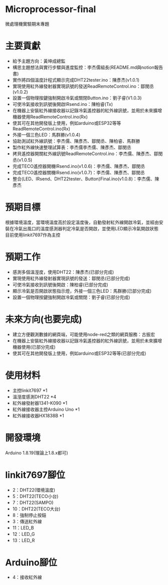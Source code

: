 # Microprocessor-final
 微處理機實驗期末專題   

# 主要貢獻
 - 給予主題方向：黃坤成總監
 - 構思主題想法與實行步驟與進度監控：李杰儒組長(README.md與notion報告書)
 - 實作將四個溫度計程式顯示完成DHT22tester.ino：陳彥杰(v1.0.1)
 - 實現使用紅外線發射器實現訊號的發送ReadRemoteControl.ino：鄒閔丞(v1.0.2)
 - 設置一個物理按鍵強制開啟冷氣或關閉Button.ino：劉子睿(V1.0.3)
 - 可使冷氣接收到訊號後開啟IRsend.ino：陳柏睿(Tx)
 - 在機器上安裝紅外線接收器以記錄冷氣遙控器的紅外線訊號，並用於未來擴增機器使用ReadRemoteControl.ino(Rx)
 - 使其可在其他開發版上使用，例如arduino或ESP32等等ReadRemoteControl.ino(Rx)
 - 外接一個三色LED：馬群勝(v1.0.4)
 - 協助測試紅外線訊號：李杰儒、陳彥杰、鄒閔丞、陳柏睿、馬群勝
 - 製作紅外線快速整理試算表：李杰儒李杰儒、陳彥杰、鄒閔丞
 - 拷貝遙控器開關紅外線訊號ReadRemoteControl.ino：李杰儒、陳彥杰、鄒閔丞(v1.0.5)
 - 完成TECO遙控器開機IRsend.ino(v1.0.6)：李杰儒、陳彥杰、鄒閔丞
 - 完成TECO遙控器關機IRsend.ino(v1.0.7)：李杰儒、陳彥杰、鄒閔丞
 - 整合(LED、IRsend、DHT22tester、Button)Final.ino(v1.0.8)：李杰儒、陳彥杰

# 預期目標
 根據環境溫度，當環境溫度高於設定溫度後，自動發射紅外線開啟冷氣，並經由安裝在冷氣出風口的溫度感測器判定冷氣是否開啟，並使用LED顯示冷氣開啟狀態  
 目前使用linkit7697作為主控

# 預期工作
 - 感測多個溫溼度，使用DHT22：陳彥杰(已部分完成)
 - 實現使用紅外線發射器實現訊號的發送：鄒閔丞(已部分完成)
 - 可使冷氣接收到訊號後開啟：陳柏睿(已部分完成)
 - 顯示冷氣是否開啟狀態指示燈，外接一個三色LED：馬群勝(已部分完成)
 - 設置一個物理按鍵強制開啟冷氣或關閉：劉子睿(已部分完成)

# 未來方向(也要完成)
 - 建立方便觀測數據的網頁端，可能使用node-red之類的網頁服務：古振宏
 - 在機器上安裝紅外線接收器以記錄冷氣遙控器的紅外線訊號，並用於未來擴增機器使用(已部分完成)
 - 使其可在其他開發版上使用，例如arduino或ESP32等等(已部分完成)

# 使用材料
 - 主控linkit7697 *1
 - 溫溼度感測DHT22 *4
 - 紅外線發射器1341-K090 *1
 - 紅外線接收器主控Arduino Uno *1
 - 紅外線接收器HX1838B *1

# 開發環境
 Arduino 1.8.19(理論上1.8.x都可)
 
# linkit7697腳位
- 2：DHT22(環境溫度)
- 5：DHT22(TECO小台)
- 7：DHT22(SAMPO)
- 10：DHT22(TECO大台)
- 8：強制停止按鈕
- 3：傳送紅外線
- 11：LED_B
- 12：LED_G
- 13：LED_R

# Arduino腳位
- 4：接收紅外線
